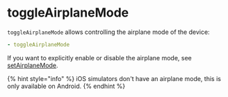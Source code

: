 # toggleAirplaneMode

`toggleAirplaneMode` allows controlling the airplane mode of the device:

```yaml
- toggleAirplaneMode
```

If you want to explicitly enable or disable the airplane mode, see [setAirplaneMode](./setairplanemode.md).

{% hint style="info" %}
iOS simulators don't have an airplane mode, this is only available on Android.
{% endhint %}
